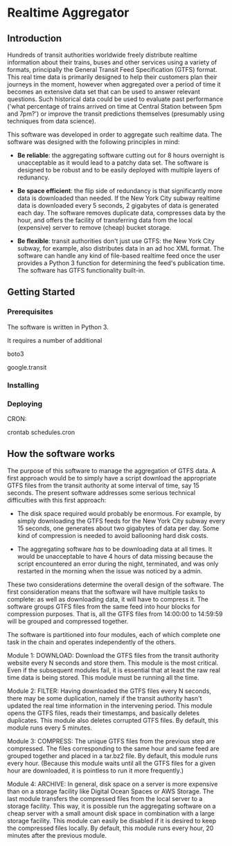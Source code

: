 # Realtime Aggregator

## Introduction
Hundreds of transit authorities worldwide freely distribute realtime information about their trains, buses and other services
using a variety of formats, principally the General Transit Feed Specification (GTFS) format. 
This real time data is primarily designed to help their customers plan
their journeys in the moment, however when aggregated over a period of time it becomes an extensive data set that 
	can be used to answer relevant questions.
Such historical data could be used to evaluate past performance ('what percentage of trains arrived on time at Central Station between 5pm and 7pm?')
or improve the transit predictions themselves (presumably using techniques from data science).

This software was developed in order to aggregate such realtime data.
The software was designed with the following principles in mind:
* **Be reliable**: the aggregating software cutting out for 8 hours overnight is unacceptable as it would lead to 
	a patchy data set. The software is designed to be robust and to be easily deployed with multiple layers of redunancy.
 
* **Be space efficient**: the flip side of redundancy is that significantly more data is downloaded than needed.
	If the New York City subway realtime data is downloaded every 5 seconds, 2 gigabytes of data is generated each day.
	The software removes duplicate data, compresses data by the hour, and offers the facility of transferring data from
	the local (expensive) server to remove (cheap) bucket storage.

* **Be flexible**: transit authorities don't just use GTFS: the New York City subway, for example, also distributes data in an ad hoc XML format.
	The software can handle any kind of file-based realtime feed once the user provides a Python 3 function for determining
	the feed's publication time.
	The software has GTFS functionality built-in.

## Getting Started

### Prerequisites

The software is written in Python 3. 

It requires a number of additional

boto3

google.transit



### Installing

### Deploying

CRON:


crontab schedules.cron

## How the software works

The purpose of this software to manage the aggregation of GTFS data. A first approach would be to simply have a script download the appropriate GTFS files
from the transit authority at some interval of time, say 15 seconds. The present software addresses some serious technical difficulties with this first approach:

* The disk space required would probably be enormous. For example, by simply downloading the GTFS feeds for the New York City subway every 15 seconds,
	one generates about two gigabytes of data per day. Some kind of compression is needed to avoid ballooning hard disk costs.

* The aggregating software *has* to be downloading data at all times. It would be unacceptable to have 4 hours of data missing because the script
	encountered an error during the night, terminated, and was only restarted in the morning when the issue was noticed by a admin.

These two considerations determine the overall design of the software. The first consideration means that the software will have multiple tasks to complete:
as well as downloading data, it will have to compress it. The software groups GTFS files from the same feed into hour blocks for compression purposes.
That is, all the GTFS files from 14:00:00 to 14:59:59 will be grouped and compressed together.

The software is partitioned into four modules, each of which complete one task in the chain and operates independently of the others.

Module 1: DOWNLOAD: Download the GTFS files from the transit authority website every N seconds and store them. This module is the most critical. Even if 
the subsequent modules fail, it is essential that at least the raw real time data is being stored. This module must be running all the time.

Module 2: FILTER: Having downloaded the GTFS files every N seconds, there may be some duplication, namely if the transit authority hasn't updated the
real time information in the intervening period. This module opens the GTFS files, reads their timestamps, and basically deletes duplicates.
This module also deletes corrupted GTFS files. By default, this module runs every 5 minutes.

Module 3: COMPRESS: The unique GTFS files from the previous step are compressed. The files corresponding to the same hour and same feed are grouped together
and placed in a tar.bz2 file. By default, this module runs every hour. (Because this module waits until all the GTFS files for a given hour are downloaded,
it is pointless to run it more frequently.)

Module 4: ARCHIVE: In general, disk space on a server is more expensive than on a storage facility like Digital Ocean Spaces or AWS Storage. The
last module transfers the compressed files from the local server to a storage facility. This way, it is possible run the aggregating software
on a cheap server with a small amount disk space in combination with a large storage facility. This module can easily be disabled if it is desired to
keep the compressed files locally. By default, this module runs every hour, 20 minutes after the previous module.












